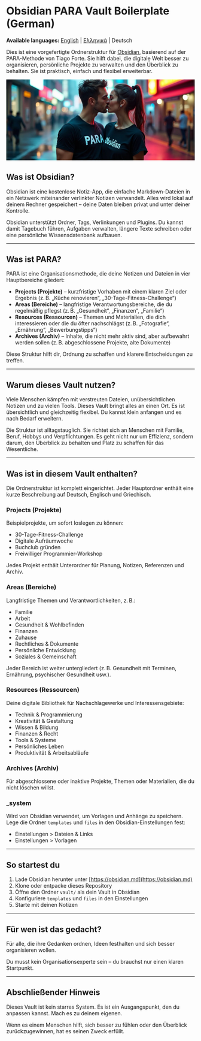 # Obsidian PARA Vault Boilerplate (German)

**Available languages:** [English](README.md) | [Ελληνικά](README.el.md) | Deutsch

Dies ist eine vorgefertigte Ordnerstruktur für [Obsidian](https://obsidian.md), basierend auf der PARA-Methode von Tiago Forte. Sie hilft dabei, die digitale Welt besser zu organisieren, persönliche Projekte zu verwalten und den Überblick zu behalten. Sie ist praktisch, einfach und flexibel erweiterbar.

![Splash](splash.webp)

## Was ist Obsidian?

Obsidian ist eine kostenlose Notiz-App, die einfache Markdown-Dateien in ein Netzwerk miteinander verlinkter Notizen verwandelt. Alles wird lokal auf deinem Rechner gespeichert – deine Daten bleiben privat und unter deiner Kontrolle.

Obsidian unterstützt Ordner, Tags, Verlinkungen und Plugins. Du kannst damit Tagebuch führen, Aufgaben verwalten, längere Texte schreiben oder eine persönliche Wissensdatenbank aufbauen.

---

## Was ist PARA?

PARA ist eine Organisationsmethode, die deine Notizen und Dateien in vier Hauptbereiche gliedert:

- **Projects (Projekte)** – kurzfristige Vorhaben mit einem klaren Ziel oder Ergebnis (z. B. „Küche renovieren“, „30-Tage-Fitness-Challenge“)
- **Areas (Bereiche)** – langfristige Verantwortungsbereiche, die du regelmäßig pflegst (z. B. „Gesundheit“, „Finanzen“, „Familie“)
- **Resources (Ressourcen)** – Themen und Materialien, die dich interessieren oder die du öfter nachschlägst (z. B. „Fotografie“, „Ernährung“, „Bewerbungstipps“)
- **Archives (Archiv)** – Inhalte, die nicht mehr aktiv sind, aber aufbewahrt werden sollen (z. B. abgeschlossene Projekte, alte Dokumente)

Diese Struktur hilft dir, Ordnung zu schaffen und klarere Entscheidungen zu treffen.

---

## Warum dieses Vault nutzen?

Viele Menschen kämpfen mit verstreuten Dateien, unübersichtlichen Notizen und zu vielen Tools. Dieses Vault bringt alles an einen Ort. Es ist übersichtlich und gleichzeitig flexibel. Du kannst klein anfangen und es nach Bedarf erweitern.

Die Struktur ist alltagstauglich. Sie richtet sich an Menschen mit Familie, Beruf, Hobbys und Verpflichtungen. Es geht nicht nur um Effizienz, sondern darum, den Überblick zu behalten und Platz zu schaffen für das Wesentliche.

---

## Was ist in diesem Vault enthalten?

Die Ordnerstruktur ist komplett eingerichtet. Jeder Hauptordner enthält eine kurze Beschreibung auf Deutsch, Englisch und Griechisch.

### Projects (Projekte)

Beispielprojekte, um sofort loslegen zu können:

- 30-Tage-Fitness-Challenge
- Digitale Aufräumwoche
- Buchclub gründen
- Freiwilliger Programmier-Workshop

Jedes Projekt enthält Unterordner für Planung, Notizen, Referenzen und Archiv.

### Areas (Bereiche)

Langfristige Themen und Verantwortlichkeiten, z. B.:

- Familie
- Arbeit
- Gesundheit & Wohlbefinden
- Finanzen
- Zuhause
- Rechtliches & Dokumente
- Persönliche Entwicklung
- Soziales & Gemeinschaft

Jeder Bereich ist weiter untergliedert (z. B. Gesundheit mit Terminen, Ernährung, psychischer Gesundheit usw.).

### Resources (Ressourcen)

Deine digitale Bibliothek für Nachschlagewerke und Interessensgebiete:

- Technik & Programmierung
- Kreativität & Gestaltung
- Wissen & Bildung
- Finanzen & Recht
- Tools & Systeme
- Persönliches Leben
- Produktivität & Arbeitsabläufe

### Archives (Archiv)

Für abgeschlossene oder inaktive Projekte, Themen oder Materialien, die du nicht löschen willst.

### _system

Wird von Obsidian verwendet, um Vorlagen und Anhänge zu speichern. Lege die Ordner `templates` und `files` in den Obsidian-Einstellungen fest:

- Einstellungen > Dateien & Links
- Einstellungen > Vorlagen

---

## So startest du

1. Lade Obsidian herunter unter [https://obsidian.md](https://obsidian.md)
2. Klone oder entpacke dieses Repository
3. Öffne den Ordner `vault/` als dein Vault in Obsidian
4. Konfiguriere `templates` und `files` in den Einstellungen
5. Starte mit deinen Notizen

---

## Für wen ist das gedacht?

Für alle, die ihre Gedanken ordnen, Ideen festhalten und sich besser organisieren wollen.

Du musst kein Organisationsexperte sein – du brauchst nur einen klaren Startpunkt.

---

## Abschließender Hinweis

Dieses Vault ist kein starres System. Es ist ein Ausgangspunkt, den du anpassen kannst. Mach es zu deinem eigenen.

Wenn es einem Menschen hilft, sich besser zu fühlen oder den Überblick zurückzugewinnen, hat es seinen Zweck erfüllt.
